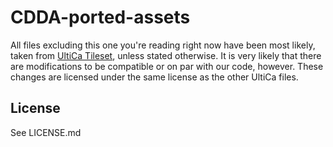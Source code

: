# CDDA-ported-assets

All files excluding this one you're reading right now have been most likely, taken from [UltiCa Tileset](https://github.com/I-am-Erk/CDDA-Tilesets), unless stated otherwise.
It is very likely that there are modifications to be compatible or on par with our code, however. These changes are licensed under the same license as the other UltiCa files.

## License

See LICENSE.md